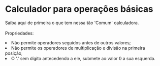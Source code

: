 # Calculador para operações básicas
Saiba aqui de primeira o que tem nessa tão 'Comum' calculadora. <br><br>
Propriedades:
<li>Não permite operadores seguidos antes de outros valores;</li>
<li>Não permite os operadores de multiplicação e divisão na primeira posição;</li>
<li>O '.' sem dígito antecedendo a ele, submete ao valor 0 a sua esquerda.</li>